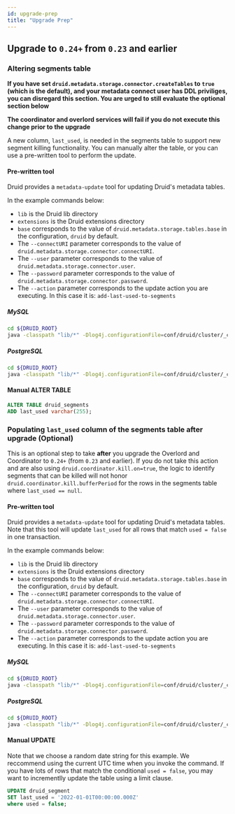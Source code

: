```yaml
---
id: upgrade-prep
title: "Upgrade Prep"
---
```


<!--
  ~ Licensed to the Apache Software Foundation (ASF) under one
  ~ or more contributor license agreements.  See the NOTICE file
  ~ distributed with this work for additional information
  ~ regarding copyright ownership.  The ASF licenses this file
  ~ to you under the Apache License, Version 2.0 (the
  ~ "License"); you may not use this file except in compliance
  ~ with the License.  You may obtain a copy of the License at
  ~
  ~   http://www.apache.org/licenses/LICENSE-2.0
  ~
  ~ Unless required by applicable law or agreed to in writing,
  ~ software distributed under the License is distributed on an
  ~ "AS IS" BASIS, WITHOUT WARRANTIES OR CONDITIONS OF ANY
  ~ KIND, either express or implied.  See the License for the
  ~ specific language governing permissions and limitations
  ~ under the License.
  -->
  
## Upgrade to `0.24+` from `0.23` and earlier

### Altering segments table

**If you have set `druid.metadata.storage.connector.createTables` to `true` (which is the default), and your metadata connect user has DDL priviliges, you can disregard this section. You are urged to still evaluate the optional section below**

**The coordinator and overlord services will fail if you do not execute this change prior to the upgrade**

A new column, `last_used`, is needed in the segments table to support new
segment killing functionality. You can manually alter the table, or you can use
a pre-written tool to perform the update. 

#### Pre-written tool

Druid provides a `metadata-update` tool for updating Druid's metadata tables.

In the example commands below:

- `lib` is the Druid lib directory
- `extensions` is the Druid extensions directory
- `base` corresponds to the value of `druid.metadata.storage.tables.base` in the configuration, `druid` by default.
- The `--connectURI` parameter corresponds to the value of `druid.metadata.storage.connector.connectURI`.
- The `--user` parameter corresponds to the value of `druid.metadata.storage.connector.user`.
- The `--password` parameter corresponds to the value of `druid.metadata.storage.connector.password`.
- The `--action` parameter corresponds to the update action you are executing. In this case it is: `add-last-used-to-segments`

##### MySQL

```bash
cd ${DRUID_ROOT}
java -classpath "lib/*" -Dlog4j.configurationFile=conf/druid/cluster/_common/log4j2.xml -Ddruid.extensions.directory="extensions" -Ddruid.extensions.loadList=[\"mysql-metadata-storage\"] -Ddruid.metadata.storage.type=mysql org.apache.druid.cli.Main tools metadata-update --connectURI="<mysql-uri>" --user <user> --password <pass> --base druid --action add-last-used-to-segments
```

##### PostgreSQL

```bash
cd ${DRUID_ROOT}
java -classpath "lib/*" -Dlog4j.configurationFile=conf/druid/cluster/_common/log4j2.xml -Ddruid.extensions.directory="extensions" -Ddruid.extensions.loadList=[\"postgresql-metadata-storage\"] -Ddruid.metadata.storage.type=postgresql org.apache.druid.cli.Main tools metadata-update --connectURI="<postgresql-uri>" --user <user> --password <pass> --base druid --action add-last-used-to-segments
```


#### Manual ALTER TABLE

```SQL
ALTER TABLE druid_segments
ADD last_used varchar(255);
```

### Populating `last_used` column of the segments table after upgrade (Optional)

This is an optional step to take **after** you upgrade the Overlord and Coordinator to `0.24+` (from `0.23` and earlier). If you do not take this action and are also using `druid.coordinator.kill.on=true`, the logic to identify segments that can be killed will not honor `druid.coordinator.kill.bufferPeriod` for the rows in the segments table where `last_used == null`.

#### Pre-written tool

Druid provides a `metadata-update` tool for updating Druid's metadata tables. Note that this tool will update `last_used` for all rows that match `used = false` in one transaction.

In the example commands below:

- `lib` is the Druid lib directory
- `extensions` is the Druid extensions directory
- `base` corresponds to the value of `druid.metadata.storage.tables.base` in the configuration, `druid` by default.
- The `--connectURI` parameter corresponds to the value of `druid.metadata.storage.connector.connectURI`.
- The `--user` parameter corresponds to the value of `druid.metadata.storage.connector.user`.
- The `--password` parameter corresponds to the value of `druid.metadata.storage.connector.password`.
- The `--action` parameter corresponds to the update action you are executing. In this case it is: `add-last-used-to-segments`

##### MySQL

```bash
cd ${DRUID_ROOT}
java -classpath "lib/*" -Dlog4j.configurationFile=conf/druid/cluster/_common/log4j2.xml -Ddruid.extensions.directory="extensions" -Ddruid.extensions.loadList=[\"mysql-metadata-storage\"] -Ddruid.metadata.storage.type=mysql org.apache.druid.cli.Main tools metadata-update --connectURI="<mysql-uri>" --user <user> --password <pass> --base druid --action populate-last-used-column-in-segments
```

##### PostgreSQL

```bash
cd ${DRUID_ROOT}
java -classpath "lib/*" -Dlog4j.configurationFile=conf/druid/cluster/_common/log4j2.xml -Ddruid.extensions.directory="extensions" -Ddruid.extensions.loadList=[\"postgresql-metadata-storage\"] -Ddruid.metadata.storage.type=postgresql org.apache.druid.cli.Main tools metadata-update --connectURI="<postgresql-uri>" --user <user> --password <pass> --base druid --action populate-last-used-column-in-segments
```


#### Manual UPDATE

Note that we choose a random date string for this example. We reccommend using the current UTC time when you invoke the command. If you have lots of rows that match the conditional `used = false`, you may want to incrementlly update the table using a limit clause.

```SQL
UPDATE druid_segment
SET last_used = '2022-01-01T00:00:00.000Z'
where used = false;
```
